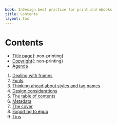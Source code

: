 ```yaml
---
book: InDesign best practice for print and ebooks
title: Contents
layout: toc
---
```


# Contents

*	[Title page](0-1-titlepage.html){:.non-printing}
*	[Copyright](0-2-copyright.html){:.non-printing}
*	[Agenda](0-4-agenda.html)

1.	[Dealing with frames](1-frames.html)
2.	[Fonts](2-fonts.html)
3.	[Thinking ahead about styles and tag names](3-styles.html)
4. 	[Design considerations](4-design.html)
5. 	[The table of contents](5-toc.html)
6. 	[Metadata](6-metadata.html)
7. 	[The cover](7-cover.html)
8. 	[Exporting to epub](8-export.html)
9. 	[Tips](9-tips.html)
